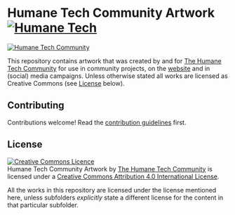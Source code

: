 # Humane Tech Community Artwork [![Humane Tech](https://raw.githubusercontent.com/engagingspaces/awesome-humane-tech/master/humane-tech-badge.svg?sanitize=true)](https://github.com/engagingspaces/awesome-humane-tech)

[![Humane Tech Community](https://raw.githubusercontent.com/humanetech-community/humanetech-community-artwork/master/logos/humanetech-community-logo.svg?sanitize=true)](https://humanetech.community)

This repository contains artwork that was created by and for [The Humane Tech Community](https://community.humanetech) for use in community projects, on the [website](https://humanetech.community) and in (social) media campaigns. Unless otherwise stated all works are licensed as Creative Commons (see [License](#license) below).

## Contributing

Contributions welcome! Read the [contribution guidelines](contributing.md) first.


## License

<a rel="license" href="http://creativecommons.org/licenses/by/4.0/"><img alt="Creative Commons Licence" style="border-width:0" src="https://i.creativecommons.org/l/by/4.0/88x31.png" /></a><br /><span xmlns:dct="http://purl.org/dc/terms/" property="dct:title">Humane Tech Community Artwork</span> by <a xmlns:cc="http://creativecommons.org/ns#" href="https://humanetech.community" property="cc:attributionName" rel="cc:attributionURL">The Humane Tech Community</a> is licensed under a <a rel="license" href="http://creativecommons.org/licenses/by/4.0/">Creative Commons Attribution 4.0 International License</a>.

All the works in this repository are licensed under the license mentioned here, unless subfolders _explicitly_ state a different license for the content in that particular subfolder.
